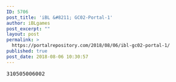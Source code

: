 ```yaml
---
ID: 5706
post_title: 'iBL &#8211; GC02-Portal-1'
author: iBLgames
post_excerpt: ""
layout: post
permalink: >
  https://portalrepository.com/2018/08/06/ibl-gc02-portal-1/
published: true
post_date: 2018-08-06 10:30:57
---
```

<pre>310505006002</pre>